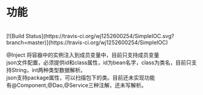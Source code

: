 <h1>功能</h1>
</br>
[![Build Status](https://travis-ci.org/wj1252600254/SimpleIOC.svg?branch=master)](https://travis-ci.org/wj1252600254/SimpleIOC)
</br>

@Inject   将容器中的实例注入到成员变量中，目前只支持成员变量
</br>
json文件配置，必须提供id和class属性，id为bean名字，class为类名，目前只支持String，int两种类型数据解析。
</br>
json支持package属性，可以扫描包下的类。目前还未实现功能
</br>
有@Component,@Dao,@Service三种注解，还未写解析。